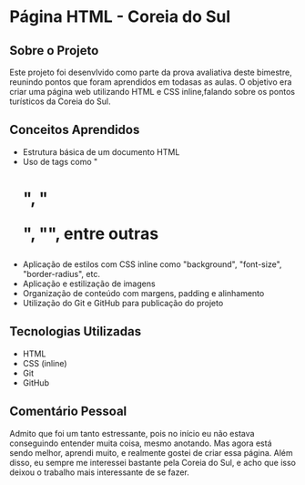 # Página HTML - Coreia do Sul

## Sobre o Projeto

Este projeto foi desenvlvido como parte da prova avaliativa deste bimestre, reunindo pontos que foram aprendidos em todasas as aulas. O objetivo era criar uma página web utilizando HTML e CSS inline,falando sobre os pontos turísticos da Coreia do Sul.

## Conceitos Aprendidos

- Estrutura básica de um documento HTML
- Uso de tags como "<h1>", "<p>", "<img>", entre outras
- Aplicação de estilos com CSS inline como "background", "font-size", "border-radius", etc.
- Aplicação e estilização de imagens
- Organização de conteúdo com margens, padding e alinhamento
- Utilização do Git e GitHub para publicação do projeto

## Tecnologias Utilizadas

- HTML
- CSS (inline)
- Git
- GitHub

## Comentário Pessoal

Admito que foi um tanto estressante, pois no início eu não estava conseguindo entender muita coisa, mesmo anotando. Mas agora está sendo melhor, aprendi muito, e realmente gostei de criar essa página. Além disso, eu sempre me interessei bastante pela Coreia do Sul, e acho que isso deixou o trabalho mais interessante de se fazer.

